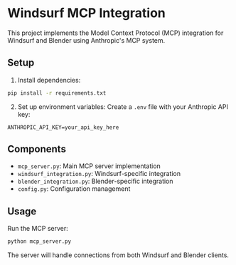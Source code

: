 # Windsurf MCP Integration

This project implements the Model Context Protocol (MCP) integration for Windsurf and Blender using Anthropic's MCP system.

## Setup

1. Install dependencies:
```bash
pip install -r requirements.txt
```

2. Set up environment variables:
Create a `.env` file with your Anthropic API key:
```
ANTHROPIC_API_KEY=your_api_key_here
```

## Components

- `mcp_server.py`: Main MCP server implementation
- `windsurf_integration.py`: Windsurf-specific integration
- `blender_integration.py`: Blender-specific integration
- `config.py`: Configuration management

## Usage

Run the MCP server:
```bash
python mcp_server.py
```

The server will handle connections from both Windsurf and Blender clients.
